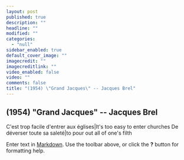 ```yaml
---
layout: post
published: true
description: ""
headline: ""
modified: ""
categories: 
  - "null"
sidebar_enabled: true
default_cover_image: ""
imagecredit: ""
imagecreditlink: ""
video_enabled: false
video: ""
comments: false
title: "(1954) \"Grand Jacques\" -- Jacques Brel"
---
```


## (1954) "Grand Jacques" -- Jacques Brel

C'est trop facile d'entrer aux églises|It's too easy to enter churches
De déverser toute sa saleté|to pour out all of one's filth




Enter text in [Markdown](http://daringfireball.net/projects/markdown/). Use the toolbar above, or click the **?** button for formatting help.
